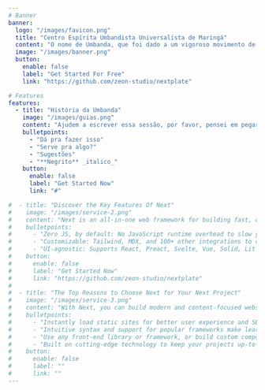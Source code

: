 ```yaml
---
# Banner
banner:
  logo: "/images/favicon.png"
  title: "Centro Espírita Umbandista Universalista de Maringá"
  content: "O nome de Umbanda, que foi dado a um vigoroso movimento de luz, ordenado pelo Astral Superior, através dos Caboclos e Pretos Velhos, é termo litúrgico, sagrado, vibrado, que significa num sentido mais profundo, o conjunto das leis de Deus."
  image: "/images/banner.png"
  button:
    enable: false
    label: "Get Started For Free"
    link: "https://github.com/zeon-studio/nextplate"

# Features
features:
  - title: "História da Umbanda"
    image: "/images/guias.png"
    content: "Ajudem a escrever essa sessão, por favor, pensei em pegar da nossa apostila/curso algumas citações"
    bulletpoints:
      - "Dá pra fazer isso"
      - "Serve pra algo?"
      - "Sugestões"
      - "**Negrito** _italico_"
    button:
      enable: false
      label: "Get Started Now"
      link: "#"

#  - title: "Discover the Key Features Of Next"
#    image: "/images/service-2.png"
#    content: "Next is an all-in-one web framework for building fast, content-focused websites. It offers a range of exciting features for developers and website creators. Some of the key features are:"
#    bulletpoints:
#      - "Zero JS, by default: No JavaScript runtime overhead to slow you down."
#      - "Customizable: Tailwind, MDX, and 100+ other integrations to choose from."
#      - "UI-agnostic: Supports React, Preact, Svelte, Vue, Solid, Lit and more."
#    button:
#      enable: false
#      label: "Get Started Now"
#      link: "https://github.com/zeon-studio/nextplate"
#
#  - title: "The Top Reasons to Choose Next for Your Next Project"
#    image: "/images/service-3.png"
#    content: "With Next, you can build modern and content-focused websites without sacrificing performance or ease of use."
#    bulletpoints:
#      - "Instantly load static sites for better user experience and SEO."
#      - "Intuitive syntax and support for popular frameworks make learning and using Next a breeze."
#      - "Use any front-end library or framework, or build custom components, for any project size."
#      - "Built on cutting-edge technology to keep your projects up-to-date with the latest web standards."
#    button:
#      enable: false
#      label: ""
#      link: ""
---
```

